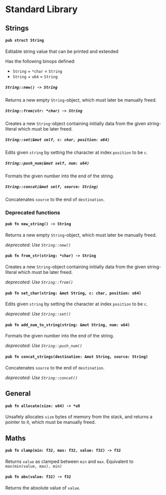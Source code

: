 # Standard Library

## Strings

#### `pub struct String`

Editable string value that can be printed and extended

Has the following binops defined:
- `String` + `*char` = `String`
- `String` + `u64` = `String`

##### `String::new() -> String`

Returns a new empty `String`-object, which must later be manually freed.

##### `String::from(str: *char) -> String`

Creates a new `String`-object containing initially data from the given string-literal which must be later freed.

##### `String::set(&mut self, c: char, position: u64)`

Edits given `string` by setting the character at index `position` to be `c`.

##### `String::push_num(&mut self, num: u64)`

Formats the given number into the end of the string.

##### `String::concat(&mut self, source: String)`

Concatenates `source` to the end of `destination`.

### Deprecated functions

#### `pub fn new_string() -> String`

Returns a new empty `String`-object, which must later be manually freed.

_deprecated: Use `String::new()`_

#### `pub fn from_str(string: *char) -> String`

Creates a new `String`-object containing initially data from the given string-literal which must be later freed.

_deprecated: Use `String::from()`_

#### `pub fn set_char(string: &mut String, c: char, position: u64)`

Edits given `string` by setting the character at index `position` to be `c`.

_deprecated: Use `String::set()`_

#### `pub fn add_num_to_string(string: &mut String, num: u64)`

Formats the given number into the end of the string.

_deprecated: Use `String::push_num()`_

#### `pub fn concat_strings(destination: &mut String, source: String)`

Concatenates `source` to the end of `destination`.

_deprecated: Use `String::concat()`_

## General

#### `pub fn allocate(size: u64) -> *u8`

Unsafely allocates `size` bytes of memory from the stack, and returns a pointer to it, which must be manually freed.

## Maths

#### `pub fn clamp(min: f32, max: f32, value: f32) -> f32`

Returns `value` as clamped between `min` and `max`. Equivalent to `max(min(value, max), min)`

#### `pub fn abs(value: f32) -> f32`

Returns the absolute value of `value`.